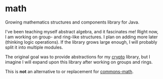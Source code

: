 # math

Growing mathematics structures and components library for Java.

I've been teaching myself abstract algebra, and it fascinates me!
Right now, I am working on group- and ring-like structures.
I plan on adding more later (thinking logic operations).
If the library grows large enough, I will probably split it into multiple modules.

The original goal was to provide abstractions for my [crypto](https://github.com/oliveryasuna/math) library, but I imagine I will expand upon this library after
working on groups and rings.

This is **not** an alternative to or replacement for [commons-math](https://commons.apache.org/proper/commons-math/).
